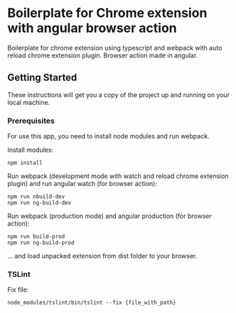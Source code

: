 # Boilerplate for Chrome extension with angular browser action

Boilerplate for chrome extension using typescript and webpack with auto reload chrome extension plugin. Browser action made in angular.

## Getting Started

These instructions will get you a copy of the project up and running on your local machine.

### Prerequisites

For use this app, you need to install node modules and run webpack.

Install modules:
```
npm install
```

Run webpack (development mode with watch and reload chrome extension plugin) and run angular watch (for browser action):
```
npm run nbuild-dev
npm run ng-build-dev
```

Run webpack (production mode) and angular production (for browser action):
```
npm run build-prod
npm run ng-build-prod
```

... and load unpacked extension from dist folder to your browser.


### TSLint

Fix file:
```
node_modules/tslint/bin/tslint --fix {file_with_path}
```
